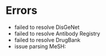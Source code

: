 # Errors

- failed to resolve DisGeNet
- failed to resolve Antibody Registry
- failed to resolve DrugBank
- issue parsing MeSH: 